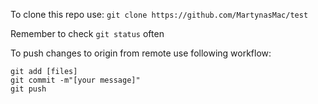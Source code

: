 To clone this repo use:
`git clone https://github.com/MartynasMac/test`

Remember to check `git status` often

To push changes to origin from remote use following workflow:
```
git add [files]
git commit -m"[your message]"
git push
```